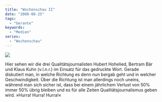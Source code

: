 ```yaml
---
title: "Wochenschau II"
date: "2008-08-25"
tags:
  - "Gerante"
keywords:
  - "Medien"
series:
  - "Wochenschau"
---
```


![](/images/codecandies/ZZ20E20BE6.jpg)

Hier sehen wir die drei Qualitätsjournalisten Hubert Hohelied, Bertram Bär und Klaus Kuhn (v.l.n.r.) im Einsatz für das gedruckte Wort. Gerade diskutiert man, in welche Richtung es denn nun bergab geht und in welcher Geschwindigkeit. Über die Richtung ist man allerdings noch uneins, während man sich sicher ist, dass bei einem jährlichem Verlust von 50% immer 50% übrig bleiben und es für alle Zeiten Qualitätsjournalismus geben wird. »Hurra! Hurra! Hurra!«
